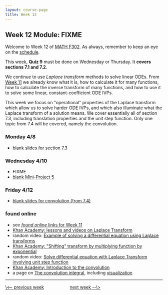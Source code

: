 ```yaml
---
layout: course-page
title: Week 12
---
```


## Week 12 Module: FIXME

Welcome to Week 12 of [MATH F302](index.html).  As always, remember to keep an eye on the [schedule](schedule.pdf).

This week, **Quiz 9** must be done on Wednesday or Thursday.  It **covers sections 7.1 and 7.2**.

We continue to use _Laplace transform_ methods to solve linear ODEs.  From [Week 11](week11) we already know what it is, how to calculate it for many functions, how to calculate the inverse transform of many functions, and how to use it to solve some linear, constant-coefficient ODE IVPs.

This week we focus on "operational" properties of the Laplace transform which allow us to solve harder ODE IVPs, and which also illuminate what the Laplace transform of a solution means.  We cover essentially all of section 7.3, including translation properties and the unit step function.  Only one topic from 7.4 will be covered, namely the convolution.

### Monday 4/8
* [blank slides for section 7.3](assets/slides/7-3.pdf)

### Wednesday 4/10
* FIXME
* [blank Mini-Project 5](assets/mp/mp5.pdf)

### Friday 4/12
* [blank slides for convolution (from 7.4)](assets/slides/7-4.pdf)

### found online
* see [_found online_ links for Week 11](week11#found-online)
* [Khan Academy: lessons and videos on Laplace Transform](https://www.khanacademy.org/math/differential-equations/laplace-transform)
* random video: [Example of solving a differential equation using Laplace transforms](https://www.youtube.com/watch?v=CnB97dUhnuc)
* [Khan Academy: "Shifting" transform by multiplying function by exponential](https://www.khanacademy.org/math/differential-equations/laplace-transform/properties-of-laplace-transform/v/more-laplace-transform-tools)
* random video: [Solve differential equation with Laplace Transform involving unit step function](https://www.youtube.com/watch?v=LyUDZ-GYa8U)
* [Khan Academy: Introduction to the convolution](https://www.khanacademy.org/math/differential-equations/laplace-transform/convolution-integral/v/introduction-to-the-convolution)
* a page on [The convolution integral](https://lpsa.swarthmore.edu/Convolution/Convolution.html#Visualizing_the_Convolution_Integral_), including [visualization](https://lpsa.swarthmore.edu/Convolution/CI.html)

<hr>
<a align="left" href="week11">\<-- previous week</a>  &nbsp; &nbsp; &nbsp; &nbsp; &nbsp; &nbsp; &nbsp; &nbsp; &nbsp; &nbsp; <a align="right" href="week13">next week --\></a>
